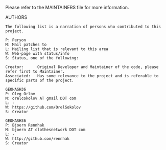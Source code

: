 Please refer to the MAINTAINERS file for more information.

AUTHORS

    The following list is a narration of persons who contributed to this project.

    P: Person
    M: Mail patches to
    L: Mailing list that is relevant to this area
    W: Web-page with status/info
    S: Status, one of the following:

    Creator:      Original Developer and Maintainer of the code, please refer first to Maintainer.
    Associated:   Has some relevance to the project and is referable to specific parts of the project.

    GEOHASH36
    P: Oleg Orlov
    M: orelcokolov AT gmail DOT com
    L: -
    W: https://github.com/OrelSokolov
    S: Creator

    GEOHASH36
    P: Bjoern Rennhak
    M: bjoern AT clothesnetwork DOT com
    L: -
    W: http://github.com/rennhak
    S: Creator

